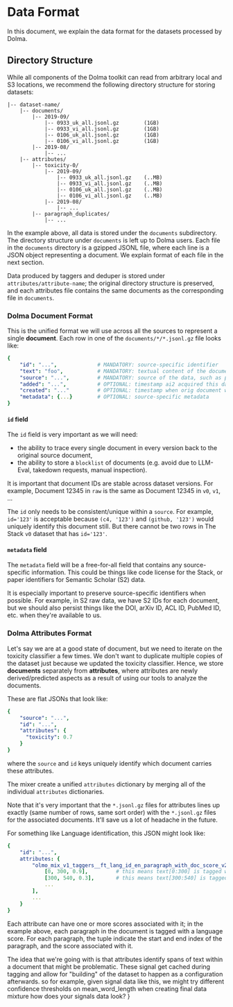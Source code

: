 # Data Format

In this document, we explain the data format for the datasets processed by Dolma.


## Directory Structure

While all components of the Dolma toolkit can read from arbitrary local and S3 locations, we recommend the following directory structure for storing datasets:

```plain-text
|-- dataset-name/
    |-- documents/
        |-- 2019-09/
            |-- 0933_uk_all.jsonl.gz        (1GB)
            |-- 0933_vi_all.jsonl.gz        (1GB)
            |-- 0106_uk_all.jsonl.gz        (1GB)
            |-- 0106_vi_all.jsonl.gz        (1GB)
        |-- 2019-08/
            |-- ...
    |-- attributes/
        |-- toxicity-0/
            |-- 2019-09/
                |-- 0933_uk_all.jsonl.gz    (..MB)
                |-- 0933_vi_all.jsonl.gz    (..MB)
                |-- 0106_uk_all.jsonl.gz    (..MB)
                |-- 0106_vi_all.jsonl.gz    (..MB)
            |-- 2019-08/
                |-- ...
        |-- paragraph_duplicates/
            |-- ...
```

In the example above, all data is stored under the `documents` subdirectory. The directory structure under `documents` is left up to Dolma users. Each file in the `documents` directory is a gzipped JSONL file, where each line is a JSON object representing a document. We explain format of each file in the next section.

Data produced by taggers and deduper is stored under `attributes/attribute-name`; the original directory structure is preserved, and each attributes file contains the same documents as the corresponding file in `documents`.


### Dolma Document Format

This is the unified format we will use across all the sources to represent a single **document**. Each row in one of the `documents/*/*.jsonl.gz` file looks like:

```yaml
{
    "id": "...",             # MANDATORY: source-specific identifier
    "text": "foo",           # MANDATORY: textual content of the document
    "source": "...",         # MANDATORY: source of the data, such as peS2o, common-crawl, etc.
    "added": "...",          # OPTIONAL: timestamp ai2 acquired this data
    "created": "..."         # OPTIONAL: timestamp when orig document was created (best-guess if not available)
    "metadata": {...}        # OPTIONAL: source-specific metadata
}
```

#### `id` field

The `id` field is very important as we will need:

- the ability to trace every single document in every version back to the original source document,
- the ability to store a `blocklist` of documents (e.g. avoid due to LLM-Eval, takedown requests, manual inspection).

It is important that document IDs are stable across dataset versions. For example, Document 12345 in `raw` is the same as Document 12345 in `v0`, `v1`, ...

The `id` only needs to be consistent/unique within a `source`. For example, `id='123'` is acceptable because `(c4, '123')` and `(github, '123')` would uniquely identify this document still. But there cannot be two rows in The Stack `v0` dataset that has `id='123'`.

#### `metadata` field

The `metadata` field will be a free-for-all field that contains any source-specific information. This could be things like code license for the Stack, or paper identifiers for Semantic Scholar (S2) data.

It is especially important to preserve source-specific identifiers when possible. For example, in S2 raw data, we have S2 IDs for each document, but we should also persist things like the DOI, arXiv ID, ACL ID, PubMed ID, etc. when they're available to us.

### Dolma Attributes Format

Let's say we are at a good state of document, but we need to iterate on the toxicity classifier a few times. We don't want to duplicate multiple copies of the dataset just because we updated the toxicity classifier. Hence, we store **documents** separately from **attributes**, where attributes are newly derived/predicted aspects as a result of using our tools to analyze the documents.

These are flat JSONs that look like:

```yaml
{
    "source": "...",
    "id": "...",
    "attributes": {
      "toxicity": 0.7
    }
}
```

where the `source` and `id` keys uniquely identify which document carries these attributes.

The mixer create a unified `attributes` dictionary by merging all of the individual `attributes` dictionaries.

Note that it's very important that the `*.jsonl.gz` files for attributes lines up exactly (same number of rows, same sort order) with the `*.jsonl.gz` files for the associated documents. It'll save us a lot of headache in the future.

For something like Language identification, this JSON might look like:

```yaml
{
    "id": "...",
    attributes: {
        "olmo_mix_v1_taggers__ft_lang_id_en_paragraph_with_doc_score_v2__en": [
            [0, 300, 0.9],         # this means text[0:300] is tagged with score 0.9
            [300, 540, 0.3],       # this means text[300:540] is tagged with score 0.3
            ...
        ],
        ...
    }
}
```

Each attribute can have one or more scores associated with it; in the example above, each paragraph in the document is tagged with a language score.
For each paragraph, the tuple indicate the start and end index of the paragraph, and the score associated with it.

The idea that we're going with is that attributes identify spans of text within a document that might be problematic.
These signal get cached during tagging and allow for "building" of the dataset to happen as a configuration afterwards. so for example, given signal data like this, we might try different confidence thresholds on mean_word_length when creating final data mixture
how does your signals data look?
}
